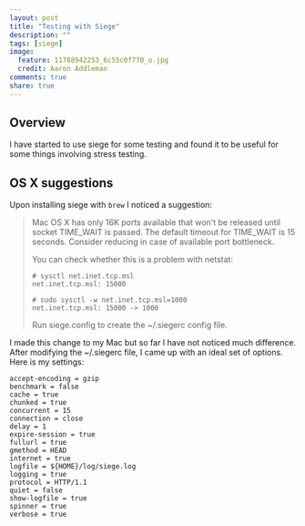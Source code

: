 ```yaml
---
layout: post
title: "Testing with Siege"
description: ""
tags: [siege]
image:
  feature: 11788942253_6c55c0f770_o.jpg
  credit: Aaron Addleman
comments: true
share: true
---
```


## Overview

I have started to use siege for some testing and found it to be useful for some things involving stress testing.

## OS X suggestions

Upon installing siege with `brew` I noticed a suggestion:

> Mac OS X has only 16K ports available that won't be released until socket
> TIME_WAIT is passed. The default timeout for TIME_WAIT is 15 seconds.
> Consider reducing in case of available port bottleneck.
> 
> You can check whether this is a problem with netstat:
> 
>     # sysctl net.inet.tcp.msl
>     net.inet.tcp.msl: 15000
> 
>     # sudo sysctl -w net.inet.tcp.msl=1000
>     net.inet.tcp.msl: 15000 -> 1000
> 
> Run siege.config to create the ~/.siegerc config file.

I made this change to my Mac but so far I have not noticed much difference. After modifying the ~/.siegerc file, I came up with an ideal set of options. Here is my settings:

        
    accept-encoding = gzip
    benchmark = false
    cache = true
    chunked = true
    concurrent = 15
    connection = close
    delay = 1
    expire-session = true
    fullurl = true
    gmethod = HEAD
    internet = true
    logfile = ${HOME}/log/siege.log
    logging = true
    protocol = HTTP/1.1
    quiet = false
    show-logfile = true
    spinner = true
    verbose = true

